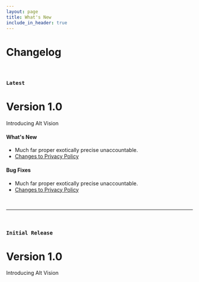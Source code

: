 ```yaml
---
layout: page
title: What's New
include_in_header: true
---
```


# Changelog
<br>

### `Latest`
# **Version 1.0**
Introducing Alt Vision

#### What's New
- Much far proper exotically precise unaccountable.
- [Changes to Privacy Policy](/privacypolicy)

#### Bug Fixes
- Much far proper exotically precise unaccountable.
- [Changes to Privacy Policy](/privacypolicy)

<br>

________
<br>

### `Initial Release`
# **Version 1.0**
Introducing Alt Vision

<br>
